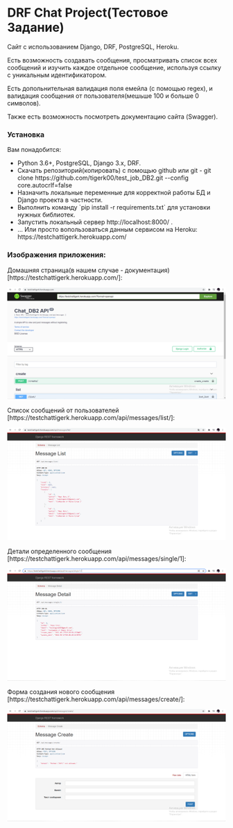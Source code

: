 # DRF Chat Project(Тестовое Задание)
<p>Сайт с использованием Django, DRF, PostgreSQL, Heroku.</p>
<p>Есть возможность создавать сообщения, просматривать список всех сообщений и изучить каждое отдельное сообщение, используя ссылку с уникальным идентификатором.</p>
<p>Есть допольнительная валидация поля емейла (с помощью regex), и валидация сообщения от пользователя(мешьше 100 и больше 0 символов).</p>
<p>Также есть возможность посмотреть документацию сайта (Swagger).</p>
<h3>Установка</h3>
<p>Вам понадобится:</p>
<ul>
  <li>Python 3.6+, PostgreSQL, Django 3.x, DRF.</li>
  <li>Cкачать репозиторий(копировать) с помощью github или git - git clone https://github.com/tigerk00/test_job_DB2.git --config core.autocrlf=false</li>
  <li>Назначить локальные переменные для корректной работы БД и Django проекта в частности.</li>
  <li>Выполнить команду `pip install -r requirements.txt` для установки нужных библиотек.</li>
  <li>Запустить локальный сервер http://localhost:8000/ .</li>
  <li>... Или просто вопользоваться данным сервисом на Heroku: https://testchattigerk.herokuapp.com/</li>
</ul>  
<h3>Изображения приложения:</h3>
<p>Домашняя страница(в нашем случае - документация) [https://testchattigerk.herokuapp.com/]: </p>
<img src="user_experience_images/swagger(home_page).png">
<p>Список сообщений от пользователей [https://testchattigerk.herokuapp.com/api/messages/list/]:</p>
<img src="user_experience_images/message_list.png">
<p>Детали определенного сообщения [https://testchattigerk.herokuapp.com/api/messages/single/1]:</p>
<img src="user_experience_images/message_single.png">
<p>Форма создания нового сообщения [https://testchattigerk.herokuapp.com/api/messages/create/]:</p>
<img src="user_experience_images/message_create.png">
